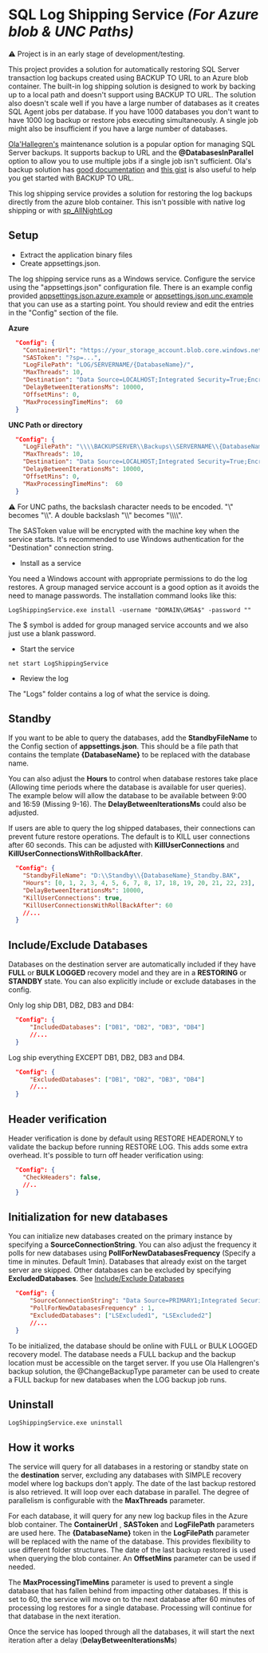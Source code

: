 # SQL Log Shipping Service *(For Azure blob & UNC Paths)*

:warning: Project is in an early stage of development/testing.

This project provides a solution for automatically restoring SQL Server transaction log backups created using BACKUP TO URL to an Azure blob container.  The built-in log shipping solution is designed to work by backing up to a local path and doesn't support using BACKUP TO URL.  The solution also doesn't scale well if you have a large number of databases as it creates SQL Agent jobs per database.  If you have 1000 databases you don't want to have 1000 log backup or restore jobs executing simultaneously.  A single job might also be insufficient if you have a large number of databases.

[Ola'Hallegren's](https://ola.hallengren.com/) maintenance solution is a popular option for managing SQL Server backups.  It supports backup to URL and the **@DatabasesInParallel** option to allow you to use multiple jobs if a single job isn't sufficient.  Ola's backup solution has [good documentation](https://ola.hallengren.com/sql-server-backup.html) and [this gist](https://gist.github.com/scheffler/7edd40f430235aab651fadcc7d191a89) is also useful to help you get started with BACKUP TO URL.

This log shipping service provides a solution for restoring the log backups directly from the azure blob container.  This isn't possible with native log shipping or with [sp_AllNightLog](https://www.brentozar.com/sp_allnightlog/)

## Setup

* Extract the application binary files
* Create appsettings.json.

The log shipping service runs as a Windows service.  Configure the service using the "appsettings.json" configuration file.  There is an example config provided [appsettings.json.azure.example](appsettings.json.azure.example) or [appsettings.json.unc.example](appsettings.json.unc.example) that you can use as a starting point.  You should review and edit the entries in the "Config" section of the file.

**Azure**
```json
  "Config": {
    "ContainerUrl": "https://your_storage_account.blob.core.windows.net/uour_container_name",
    "SASToken": "?sp=...",
    "LogFilePath": "LOG/SERVERNAME/{DatabaseName}/",
    "MaxThreads": 10,
    "Destination": "Data Source=LOCALHOST;Integrated Security=True;Encrypt=True;Trust Server Certificate=True",
    "DelayBetweenIterationsMs": 10000,
    "OffsetMins": 0,
    "MaxProcessingTimeMins":  60
  }
  ```

**UNC Path or directory**
```json
  "Config": {
    "LogFilePath": "\\\\BACKUPSERVER\\Backups\\SERVERNAME\\{DatabaseName}\\LOG",
    "MaxThreads": 10,
    "Destination": "Data Source=LOCALHOST;Integrated Security=True;Encrypt=True;Trust Server Certificate=True",
    "DelayBetweenIterationsMs": 10000,
    "OffsetMins": 0,
    "MaxProcessingTimeMins":  60
  }
  ```
:warning: For UNC paths, the backslash character needs to be encoded.  "\\" becomes "\\\\".  A double backslash "\\\\" becomes "\\\\\\\\".

The SASToken value will be encrypted with the machine key when the service starts.  It's recommended to use Windows authentication for the "Destination" connection string.

* Install as a service

You need a Windows account with appropriate permissions to do the log restores.  A group managed service account is a good option as it avoids the need to manage passwords.  The installation command looks like this:

`LogShippingService.exe install -username "DOMAIN\GMSA$" -password ""`

The $ symbol is added for group managed service accounts and we also just use a blank password.

* Start the service

`net start LogShippingService`

* Review the log

The "Logs" folder contains a log of what the service is doing.

## Standby

If you want to be able to query the databases, add the **StandbyFileName** to the Config section of **appsettings.json**.  This should be a file path that contains the template **{DatabaseName}** to be replaced with the database name.

You can also adjust the **Hours** to control when database restores take place (Allowing time periods where the database is available for user queries).  The example below will allow the database to be available between 9:00 and 16:59 (Missing 9-16).  The **DelayBetweenIterationsMs** could also be adjusted.

If users are able to query the log shipped databases, their connections can prevent future restore operations.  The default is to KILL user connections after 60 seconds.  This can be adjusted with **KillUserConnections** and **KillUserConnectionsWithRollbackAfter**.

```json
  "Config": {
    "StandbyFileName": "D:\\Standby\\{DatabaseName}_Standby.BAK",
    "Hours": [0, 1, 2, 3, 4, 5, 6, 7, 8, 17, 18, 19, 20, 21, 22, 23],
    "DelayBetweenIterationsMs": 10000,
    "KillUserConnections": true,
    "KillUserConnectionsWithRollBackAfter": 60
    //...
  }
```

## Include/Exclude Databases

Databases on the destination server are automatically included if they have **FULL** or **BULK LOGGED** recovery model and they are in a **RESTORING** or **STANDBY** state.  You can also explicitly include or exclude databases in the config.

Only log ship DB1, DB2, DB3 and DB4:

```json
  "Config": {
      "IncludedDatabases": ["DB1", "DB2", "DB3", "DB4"]
      //...
  }
```

Log ship everything EXCEPT DB1, DB2, DB3 and DB4.

```json
  "Config": {
      "ExcludedDatabases": ["DB1", "DB2", "DB3", "DB4"]
      //...
  }
```

## Header verification

Header verification is done by default using RESTORE HEADERONLY to validate the backup before running RESTORE LOG.  This adds some extra overhead.  It's possible to turn off header verification using:

```json
  "Config": {
    "CheckHeaders": false,
    //..
  }
```

## Initialization for new databases

You can initialize new databases created on the primary instance by specifying a **SourceConnectionString**.  You can also adjust the frequency it polls for new databases using **PollForNewDatabasesFrequency** (Specify a time in minutes.  Default 1min).  Databases that already exist on the target server are skipped. Other databases can be excluded by specifying **ExcludedDatabases**. See [Include/Exclude Databases](#includeexclude-databases)

```json
  "Config": {
      "SourceConnectionString": "Data Source=PRIMARY1;Integrated Security=True;Encrypt=True;Trust Server Certificate=True",
      "PollForNewDatabasesFrequency" : 1,
      "ExcludedDatabases": ["LSExcluded1", "LSExcluded2"]
      //...
  }
```

To be initialized, the database should be online with FULL or BULK LOGGED recovery model.  The database needs a FULL backup and the backup location must be accessible on the target server.  If you use Ola Hallengren's backup solution, the @ChangeBackupType parameter can be used to create a FULL backup for new databases when the LOG backup job runs.

## Uninstall

`LogShippingService.exe uninstall`

## How it works

The service will query for all databases in a restoring or standby state on the **destination** server, excluding any databases with SIMPLE recovery model where log backups don't apply.  The date of the last backup restored is also retrieved. It will loop over each database in parallel. The degree of parallelism is configurable with the **MaxThreads** parameter.  

For each database, it will query for any new log backup files in the Azure blob container. The **ContainerUrl** , **SASToken** and **LogFilePath** parameters are used here.  The **{DatabaseName}** token in the **LogFilePath** parameter will be replaced with the name of the database.  This provides flexibility to use different folder structures.  The date of the last backup restored is used when querying the blob container.  An **OffsetMins** parameter can be used if needed.

The **MaxProcessingTimeMins** parameter is used to prevent a single database that has fallen behind from impacting other databases.  If this is set to 60, the service will move on to the next database after 60 minutes of processing log restores for a single database.  Processing will continue for that database in the next iteration.  

Once the service has looped through all the databases, it will start the next iteration after a delay (**DelayBetweenIterationsMs**)


